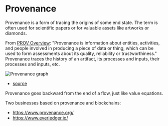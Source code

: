 # Provenance

Provenance is a form of tracing the origins of some end state. The term is often used for scientific papers or for valuable assets like artworks or diamonds.

From [PROV Overview](http://www.w3.org/TR/prov-overview/): "Provenance is information about entities, activities, and people involved in producing a piece of data or thing, which can be used to form assessments about its quality, reliability or trustworthiness." Provenance traces the history of an artifact, its processes and inputs, their processes and inputs, etc.

![Provenance graph](https://raw.githubusercontent.com/valueflows/valueflows/master/assets/ProvenanceGraph.jpg)
- [source](http://www.b-me.de/?page_id=8)

Provenance goes backward from the end of a flow, just like value equations.

Two businesses based on provenance and blockchains:
* https://www.provenance.org/
* https://www.everledger.io/
